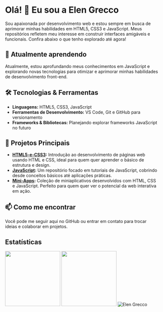# Olá! 👋 Eu sou a Elen Grecco

Sou apaixonada por desenvolvimento web e estou sempre em busca de aprimorar minhas habilidades em HTML5, CSS3 e JavaScript. Meus repositórios refletem meu interesse em construir interfaces amigáveis e funcionais. Confira abaixo o que tenho explorado até agora!

## 🌱 Atualmente aprendendo

Atualmente, estou aprofundando meus conhecimentos em JavaScript e explorando novas tecnologias para otimizar e aprimorar minhas habilidades de desenvolvimento front-end.

## 🛠 Tecnologias & Ferramentas

- **Linguagens:** HTML5, CSS3, JavaScript
- **Ferramentas de Desenvolvimento:** VS Code, Git e GitHub para versionamento
- **Frameworks & Bibliotecas:** Planejando explorar frameworks JavaScript no futuro

## 🚀 Projetos Principais

- **[HTML5-e-CSS3](https://github.com/ElenGrecco/HTML5-e-CSS3):** Introdução ao desenvolvimento de páginas web usando HTML e CSS, ideal para quem quer aprender o básico de estrutura e design.
- **[JavaScript](https://github.com/ElenGrecco/javascript):** Um repositório focado em tutoriais de JavaScript, cobrindo desde conceitos básicos até aplicações práticas.
- **[Mini-Apps](https://github.com/ElenGrecco/mini-apps):** Coleção de miniaplicativos desenvolvidos com HTML, CSS e JavaScript. Perfeito para quem quer ver o potencial da web interativa em ação.

## 📫 Como me encontrar

Você pode me seguir aqui no GitHub ou entrar em contato para trocar ideias e colaborar em projetos.

## Estatísticas

<img loading="lazy" height="180em" src="https://github-readme-stats.vercel.app/api/top-langs/?username=ElenGrecco&layout=compact&langs_count=7&theme=algolia"/>  
<img loading="lazy" height="180em" src="https://github-readme-stats.vercel.app/api?username=ElenGrecco&show_icons=true&theme=algolia&include_all_commits=true&count_private=true"/>  
<img src="https://github-readme-streak-stats.herokuapp.com/?user=ElenGrecco&theme=algolia" alt="Elen Grecco"/>

